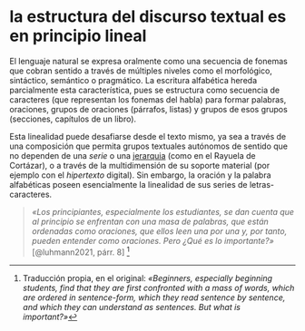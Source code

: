 # la estructura del discurso textual es en principio lineal

El lenguaje natural se expresa oralmente como una secuencia de fonemas que cobran sentido a través de múltiples niveles como el morfológico, sintáctico, semántico o pragmático. La escritura alfabética hereda parcialmente esta característica, pues se estructura como secuencia de caracteres (que representan los fonemas del habla) para formar palabras, oraciones, grupos de oraciones (párrafos, listas) y grupos de esos grupos (secciones, capítulos de un libro).

Esta linealidad puede desafiarse desde el texto mismo, ya sea a través de una composición que permita grupos textuales autónomos de sentido que no dependen de una *serie* o una [jerarquia](jerarquia.md) (como en el Rayuela de Cortázar), o a través de la multidimensión de su soporte material (por ejemplo con el *hipertexto* digital). Sin embargo, la oración y la palabra alfabéticas poseen esencialmente la linealidad de sus series de letras-caracteres.

 >
 > *«Los principiantes, especialmente los estudiantes, se dan cuenta que al principio se enfrentan con una masa de palabras, que están ordenadas como oraciones, que ellos leen una por una y, por tanto, pueden entender como oraciones. Pero ¿Qué es lo importante?»* [@luhmann2021, párr. 8] [^lectura-lineal]

[^lectura-lineal]: Traducción propia, en el original: *«Beginners, especially beginning students, find that they are first confronted with a mass of words, which are ordered in sentence-form, which they read sentence by sentence, and which they can understand as sentences. But what is important?»*

<!--
Un desafío a la linealidad de la escritura alfabética son las aplicaciones basadas en esquemas heterárquicos de texto a nivel párrafo / oración, como [Roam Research](https://roamresearch.com/), [LogSeq](https://logseq.com/) y otras similares.
-->
